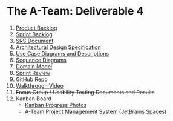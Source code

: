 # The A-Team: Deliverable 4

1.    [Product Backlog](https://docs.google.com/spreadsheets/d/1qiva5Cqyvc-7M2_Arl1Ztq76fi4Xm5y43vZg9Ody7QM/edit#gid=616909607)
2.    [Sprint Backlog](https://docs.google.com/spreadsheets/d/1pw283njmaZEpOthaSxv1VoHviQTXABJ7/edit#gid=1448491115)
3.    [SRS Document](https://docs.google.com/document/d/19RdqCek5BAVp5s-bPqRss-IbP4obpr3v/edit)
4.    [Architectural Design Specification](https://docs.google.com/document/d/1ZvaReG9MMKDv57G5W7PK3SSKtc9Opg1J5jKssuVKim8/edit) 
5.    [Use Case Diagrams and Descriptions](https://docs.google.com/document/d/1HVZJPOMEdF5vOeHxHVoEccG2ijHisyy4y0z5xDaOSBI/edit?usp=sharing)
6.    [Sequence Diagrams](https://docs.google.com/document/d/1AqOGzRBFhIDMTtA0zzwFhM9aTngDF8fq4TNKDqYmBdo/edit#heading=h.87ewkvt0kdx) 
7.    [Domain Model](https://miro.com/app/board/uXjVNQ1KWrU=/?share_link_id=218485857531) 
8.    [Sprint Review](https://docs.google.com/document/d/1sEG4tHyaM308Pf25dQfIqN7FTaIKvIIHpUIT_Ac5u9Y/edit)
9.    [GitHub Repo](https://github.com/COS420-Fall23/The-A-Team)
10.    [Walkthrough Video](https://drive.google.com/file/d/1iNbTl2_TZWYs1VisayAz4RY9IIZJkoQS/view?usp=share_link) 
11.    ~~Focus Group / Usability Testing Documents and Results~~
12.    Kanban Board
       - [Kanban Progress Photos](https://github.com/COS420-Fall23/The-A-Team/tree/main/Deliverable%20Submissions/Team%20Kanban%20Board%20Updates)
       - [A-Team Project Management System (JetBrains Spaces)](https://bemental.jetbrains.space) 
